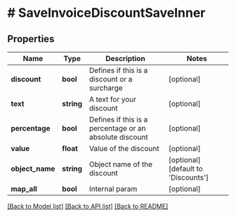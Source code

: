 # # SaveInvoiceDiscountSaveInner

## Properties

Name | Type | Description | Notes
------------ | ------------- | ------------- | -------------
**discount** | **bool** | Defines if this is a discount or a surcharge | [optional]
**text** | **string** | A text for your discount | [optional]
**percentage** | **bool** | Defines if this is a percentage or an absolute discount | [optional]
**value** | **float** | Value of the discount | [optional]
**object_name** | **string** | Object name of the discount | [optional] [default to 'Discounts']
**map_all** | **bool** | Internal param | [optional]

[[Back to Model list]](../../README.md#models) [[Back to API list]](../../README.md#endpoints) [[Back to README]](../../README.md)
